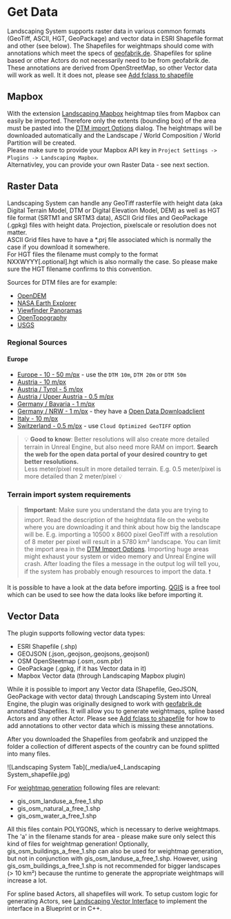 # Get Data

Landscaping System supports raster data in various common formats (GeoTiff, ASCII, HGT, GeoPackage) and vector data in ESRI Shapefile format and other (see below). The Shapefiles for weightmaps should come with annotations which meet the specs of [geofabrik.de](https://download.geofabrik.de/). Shapefiles for spline based or other Actors do not necessarily need to be from geofabrik.de. These annotations are derived from OpenStreetMap, so other Vector data will work as well. It it does not, please see [Add fclass to shapefile](landcover.md?id=add-fclass-to-shapefile)

## Mapbox

With the extension [Landscaping Mapbox](https://unrealassetstore.com/landscaping-mapbox) heightmap tiles from Mapbox can easily be imported.
Therefore only the extents (bounding box) of the area must be pasted into the [DTM import Options](heights.md?id=import-area-optional) dialog. The heightmaps will be downloaded automatically and the Landscape / World Composition / World Partition will be created.  
Please make sure to provide your Mapbox API key in `Project Settings -> Plugins -> Landscaping Mapbox`.  
Alternativley, you can provide your own Raster Data - see next section.

## Raster Data

Landscaping System can handle any GeoTiff rasterfile with height data (aka Digital Terrain Model, DTM or Digital Elevation Model, DEM) as well as HGT file format (SRTM1 and SRTM3 data), ASCII Grid files and GeoPackage (.gpkg) files with height data.
Projection, pixelscale or resolution does not matter.  
ASCII Grid files have to have a *.prj file associated which is normally the case if you download it somewhere.  
For HGT files the filename must comply to the format NXXWYYY[.optional].hgt which is also normally the case. So please make sure the HGT filename confirms to this convention.

Sources for DTM files are for example:

- [OpenDEM](https://www.opendem.info/opendemsearcher.html)
- [NASA Earth Explorer](https://earthexplorer.usgs.gov/)
- [Viewfinder Panoramas](http://www.viewfinderpanoramas.org/Coverage%20map%20viewfinderpanoramas_org3.htm)
- [OpenTopography](https://portal.opentopography.org/raster?opentopoID=OTSRTM.082015.4326.1)
- [USGS](https://www.sciencebase.gov/catalog/item/4f552e93e4b018de15819c51)

### Regional Sources

#### Europe

- [Europe - 10 - 50 m/px](https://tinitaly.pi.ingv.it/)  - use the `DTM 10m`, `DTM 20m` or `DTM 50m`
- [Austria - 10 m/px](https://www.data.gv.at/katalog/en/dataset/dgm#resources)
- [Austria / Tyrol - 5 m/px](https://data.europa.eu/data/datasets/0454f5f3-1d8c-464e-847d-541901eb021a?locale=de)
- [Austria / Upper Austria - 0.5 m/px](https://e-gov.ooe.gv.at/at.gv.ooe.ogd2-citi/#/detail/d8f39b43-f52b-4387-9b6d-b93b412a2fc2)
- [Germany / Bavaria - 1 m/px](https://geodaten.bayern.de/opengeodata/OpenDataDetail.html?pn=dgm1)
- [Germany / NRW - 1 m/px](https://www.opengeodata.nrw.de/produkte/geobasis/hm/dgm1_xyz/dgm1_xyz/) - they have a [Open Data Downloadclient](https://www.geoportal.nrw/?activetab=map&openDownloadclient=true)
- [Italy - 10 m/px](https://tinitaly.pi.ingv.it/Download_Area1_1.html)
- [Switzerland - 0.5 m/px](https://www.swisstopo.admin.ch/de/geodata/height/alti3d.html#download) - use `Cloud Optimized GeoTIFF` option

> :bulb: **Good to know**: Better resolutions will also create more detailed terrain in Unreal Engine, but also need more RAM on import. __Search the web for the open data portal of your desired country to get better resolutions.__  
> Less meter/pixel result in more detailed terrain. E.g. 0.5 meter/pixel is more detailed than 2 meter/pixel :bulb:

### Terrain import system requirements

> ❗**Important**: Make sure you understand the data you are trying to import. Read the description of the heightdata file on the website where you are downloading it and think about how big the landscape will be. E.g. importing a 10500 x 8600 pixel GeoTiff with a resolution of 8 meter per pixel will result in a 5780 km² landscape. You can limit the import area in the [DTM Import Options](heights.md?id=options). Importing huge areas might exhaust your system or video memory and Unreal Engine will crash. After loading the files a message in the output log will tell you, if the system has probably enough resources to import the data. ❗

It is possible to have a look at the data before importing. [QGIS](https://qgis.org/) is a free tool which can be used to see how the data looks like before importing it.

## Vector Data

The plugin supports following vector data types:

- ESRI Shapefile (.shp)
- GEOJSON (.json,.geojson,.geojsons,.geojsonl)
- OSM OpenSteetmap (.osm,.osm.pbr)
- GeoPackage (.gpkg, if it has Vector data in it)
- Mapbox Vector data (through Landscaping Mapbox plugin)

While it is possible to import any Vector data (Shapefile, GeoJSON, GeoPackage with vector data) through Landscaping System into Unreal Engine, the plugin was originally designed to work with [geofabrik.de](https://download.geofabrik.de/) annotated Shapefiles. It will allow you to generate weightmaps, spline based Actors and any other Actor. Please see [Add fclass to shapefile](landcover.md?id=add-fclass-to-shapefile) for how to add annotations to other vector data which is missing these annotations.  

After you downloaded the Shapefiles from geofabrik and unzipped the folder a collection of different aspects of the country can be found splitted into many files.

![Landscaping System Tab](_media/ue4_Landscaping System_shapefile.jpg)

For [weightmap generation](landcover.md) following files are relevant:

- gis_osm_landuse_a_free_1.shp
- gis_osm_natural_a_free_1.shp
- gis_osm_water_a_free_1.shp

All this files contain POLYGONS, which is necessary to derive weightmaps. The 'a' in the filename stands for area - please make sure only select this kind of files for weightmap generation!
Optionally, gis_osm_buildings_a_free_1.shp can also be used for weightmap generation, but not in conjunction with gis_osm_landuse_a_free_1.shp. However, using gis_osm_buildings_a_free_1.shp is not recommended for bigger landscapes (> 10 km²) because the runtime to generate the appropriate weightmaps will increase a lot.

For spline based Actors, all shapefiles will work. To setup custom logic for generating Actors, see [Landscaping Vector Interface](landscapingvectorinterface.md) to implement the interface in a Blueprint or in C++.
